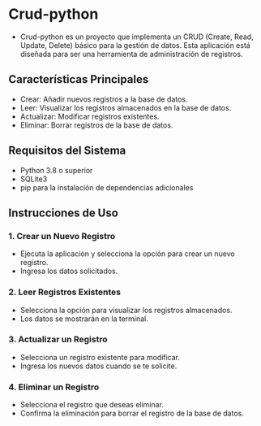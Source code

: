 # Crud-python
*  Crud-python es un proyecto que implementa un CRUD (Create, Read, Update, Delete) básico para la gestión de datos. Esta aplicación está diseñada para ser una herramienta de administración de registros.

## Características Principales
*  Crear: Añadir nuevos registros a la base de datos.
*  Leer: Visualizar los registros almacenados en la base de datos.
*  Actualizar: Modificar registros existentes.
*  Eliminar: Borrar registros de la base de datos.

## Requisitos del Sistema
*  Python 3.8 o superior
*  SQLite3
*  pip para la instalación de dependencias adicionales


## Instrucciones de Uso
### 1. Crear un Nuevo Registro
*  Ejecuta la aplicación y selecciona la opción para crear un nuevo registro.
*  Ingresa los datos solicitados.
### 2. Leer Registros Existentes
*  Selecciona la opción para visualizar los registros almacenados.
*  Los datos se mostrarán en la terminal.
### 3. Actualizar un Registro
*  Selecciona un registro existente para modificar.
*  Ingresa los nuevos datos cuando se te solicite.
### 4. Eliminar un Registro
*  Selecciona el registro que deseas eliminar.
*  Confirma la eliminación para borrar el registro de la base de datos.

